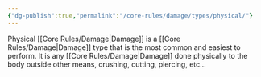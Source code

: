 ```yaml
---
{"dg-publish":true,"permalink":"/core-rules/damage/types/physical/"}
---
```


Physical [[Core Rules/Damage\|Damage]] is a [[Core Rules/Damage\|Damage]] type that is the most common and easiest to perform. It is any [[Core Rules/Damage\|Damage]] done physically to the body outside other means, crushing, cutting, piercing, etc... 